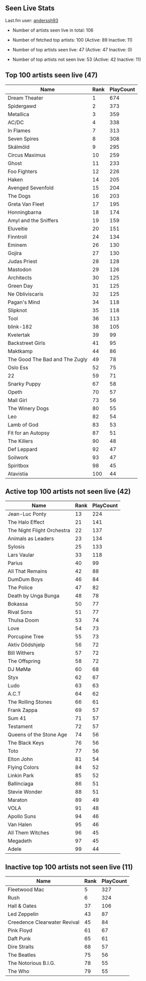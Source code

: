 ## Seen Live Stats

Last.fm user: [anderssh93](https://www.last.fm/user/anderssh93)

- Number of artists seen live in total: 106

- Number of fetched top artists: 100 (Active: 89 Inactive: 11)

- Number of top artists seen live: 47 (Active: 47 Inactive: 0)

- Number of top artists not seen live: 53 (Active: 42 Inactive: 11)

## Top 100 artists seen live (47)

Name                           | Rank | PlayCount
------------------------------ | ---- | ---------
Dream Theater                  | 1    | 674      
Spidergawd                     | 2    | 373      
Metallica                      | 3    | 359      
AC/DC                          | 4    | 338      
In Flames                      | 7    | 313      
Seven Spires                   | 8    | 308      
Skálmöld                       | 9    | 295      
Circus Maximus                 | 10   | 259      
Ghost                          | 11   | 233      
Foo Fighters                   | 12   | 226      
Haken                          | 14   | 205      
Avenged Sevenfold              | 15   | 204      
The Dogs                       | 16   | 203      
Greta Van Fleet                | 17   | 195      
Honningbarna                   | 18   | 174      
Amyl and the Sniffers          | 19   | 159      
Eluveitie                      | 20   | 151      
Finntroll                      | 24   | 134      
Eminem                         | 26   | 130      
Gojira                         | 27   | 130      
Judas Priest                   | 28   | 128      
Mastodon                       | 29   | 126      
Architects                     | 30   | 125      
Green Day                      | 31   | 125      
Ne Obliviscaris                | 32   | 125      
Pagan's Mind                   | 34   | 118      
Slipknot                       | 35   | 118      
Tool                           | 36   | 113      
blink-182                      | 38   | 105      
Kvelertak                      | 39   | 99       
Backstreet Girls               | 41   | 95       
Maktkamp                       | 44   | 86       
The Good The Bad and The Zugly | 49   | 78       
Oslo Ess                       | 52   | 75       
22                             | 59   | 71       
Snarky Puppy                   | 67   | 58       
Opeth                          | 70   | 57       
Mall Girl                      | 73   | 56       
The Winery Dogs                | 80   | 55       
Leo                            | 82   | 54       
Lamb of God                    | 83   | 53       
Fit for an Autopsy             | 87   | 51       
The Killers                    | 90   | 48       
Def Leppard                    | 92   | 47       
Soilwork                       | 93   | 47       
Spiritbox                      | 98   | 45       
Atavistia                      | 100  | 44       

## Active top 100 artists not seen live (42)

Name                       | Rank | PlayCount
-------------------------- | ---- | ---------
Jean-Luc Ponty             | 13   | 224      
The Halo Effect            | 21   | 141      
The Night Flight Orchestra | 22   | 137      
Animals as Leaders         | 23   | 134      
Sylosis                    | 25   | 133      
Lars Vaular                | 33   | 118      
Parius                     | 40   | 99       
All That Remains           | 42   | 88       
DumDum Boys                | 46   | 84       
The Police                 | 47   | 82       
Death by Unga Bunga        | 48   | 78       
Bokassa                    | 50   | 77       
Rival Sons                 | 51   | 77       
Thulsa Doom                | 53   | 74       
Love                       | 54   | 73       
Porcupine Tree             | 55   | 73       
Aktiv Dödshjelp            | 56   | 72       
Bill Withers               | 57   | 72       
The Offspring              | 58   | 72       
DJ MøMø                    | 60   | 68       
Styx                       | 62   | 67       
Ludo                       | 63   | 63       
A.C.T                      | 64   | 62       
The Rolling Stones         | 66   | 61       
Frank Zappa                | 69   | 57       
Sum 41                     | 71   | 57       
Testament                  | 72   | 57       
Queens of the Stone Age    | 74   | 56       
The Black Keys             | 76   | 56       
Toto                       | 77   | 56       
Elton John                 | 81   | 54       
Flying Colors              | 84   | 52       
Linkin Park                | 85   | 52       
Ballinciaga                | 86   | 51       
Stevie Wonder              | 88   | 51       
Maraton                    | 89   | 49       
VOLA                       | 91   | 48       
Apollo Suns                | 94   | 46       
Van Halen                  | 95   | 46       
All Them Witches           | 96   | 45       
Megadeth                   | 97   | 45       
Adele                      | 99   | 44       

## Inactive top 100 artists not seen live (11)

Name                         | Rank | PlayCount
---------------------------- | ---- | ---------
Fleetwood Mac                | 5    | 327      
Rush                         | 6    | 324      
Hall & Oates                 | 37   | 106      
Led Zeppelin                 | 43   | 87       
Creedence Clearwater Revival | 45   | 84       
Pink Floyd                   | 61   | 67       
Daft Punk                    | 65   | 61       
Dire Straits                 | 68   | 57       
The Beatles                  | 75   | 56       
The Notorious B.I.G.         | 78   | 55       
The Who                      | 79   | 55       
